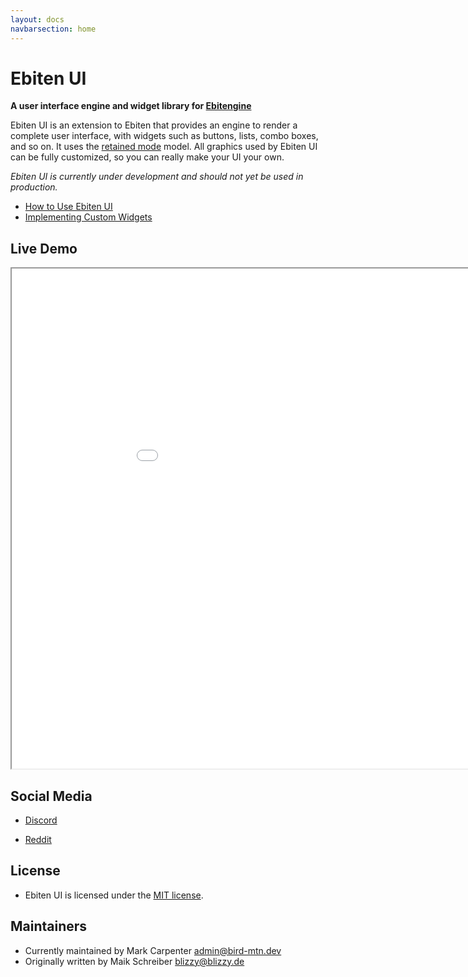 ```yaml
---
layout: docs
navbarsection: home
---
```


Ebiten UI
=========

**A user interface engine and widget library for [Ebitengine]**

Ebiten UI is an extension to Ebiten that provides an engine to render a complete user interface,
with widgets such as buttons, lists, combo boxes, and so on. It uses the [retained mode] model.
All graphics used by Ebiten UI can be fully customized, so you can really make your UI your own.

*Ebiten UI is currently under development and should not yet be used in production.*

- [How to Use Ebiten UI](/usage)
- [Implementing Custom Widgets](/custom-widgets)


Live Demo
-----------

<iframe src="/wasm_control/primary_demo.html" height="800" width="1000" title="Live Demo" scrolling="no"></iframe>

Social Media
-------
* [Discord](https://discord.gg/ujEeeHgptU)

* [Reddit](https://www.reddit.com/r/birdmtndev/)


License
-------

* Ebiten UI is licensed under the [MIT license](https://opensource.org/licenses/MIT).


Maintainers
-------
* Currently maintained by Mark Carpenter <admin@bird-mtn.dev>
* Originally written by Maik Schreiber <blizzy@blizzy.de>




[demo program]: https://github.com/ebitenui/ebitenui/tree/master/_examples/demo
[Ebitengine]: https://ebitengine.org/
[retained mode]: https://en.wikipedia.org/wiki/Retained_mode
